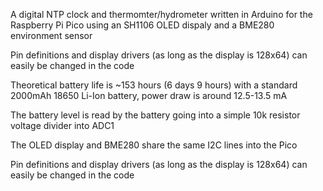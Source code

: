 A digital NTP clock and thermomter/hydrometer written in Arduino for the Raspberry Pi Pico using an SH1106 OLED dispaly and a BME280 environment sensor

Pin definitions and display drivers (as long as the display is 128x64) can easily be changed in the code

Theoretical battery life is ~153 hours (6 days 9 hours) with a standard 2000mAh 18650 Li-Ion battery, power draw is around 12.5-13.5 mA

The battery level is read by the battery going into a simple 10k resistor voltage divider into ADC1

The OLED display and BME280 share the same I2C lines into the Pico

Pin definitions and display drivers (as long as the display is 128x64) can easily be changed in the code